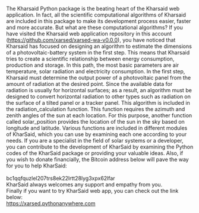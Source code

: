 The Kharsaid Python package is the beating heart of the Kharsaid web application. In fact, all the scientific computational algorithms of Kharsaid are included in this package to make its development process easier, faster and more accurate. But what are these computational algorithms? If you have visited the Kharsaid web application repository in this account (https://github.com/xarsed/xarsed-wa-v0.0.0), you have noticed that Kharsaid has focused on designing an algorithm to estimate the dimensions of a photovoltaic-battery system in the first step. This means that Kharsaid tries to create a scientific relationship between energy consumption, production and storage. In this path, the most basic parameters are air temperature, solar radiation and electricity consumption. In the first step, Kharsaid must determine the output power of a photovoltaic panel from the amount of radiation at the desired point. Since the available data for radiation is usually for horizontal surfaces; as a result, an algorithm must be designed to convert horizontal radiation to other types such as radiation on the surface of a tilted panel or a tracker panel. This algorithm is included in the radiation_calculation function. This function requires the azimuth and zenith angles of the sun at each location. For this purpose, another function called solar_position provides the location of the sun in the sky based on longitude and latitude. Various functions are included in different modules of KharSaid, which you can use by examining each one according to your needs. If you are a specialist in the field of solar systems or a developer, you can contribute to the development of KharSaid by examining the Python codes of the KharSaid package or providing your valuable ideas. Also, if you wish to donate financially, the Bitcoin address below will pave the way for you to help KharSaid:<br/>
<br/>
bc1qqfquzlel207trs8ek22lrtt28lyg3xpx62lfar
<br/>
KharSaid always welcomes any support and empathy from you.<br/>
Finally if you want to try KharSaid web app, you can check out the link below:<br/>
https://xarsed.pythonanywhere.com
